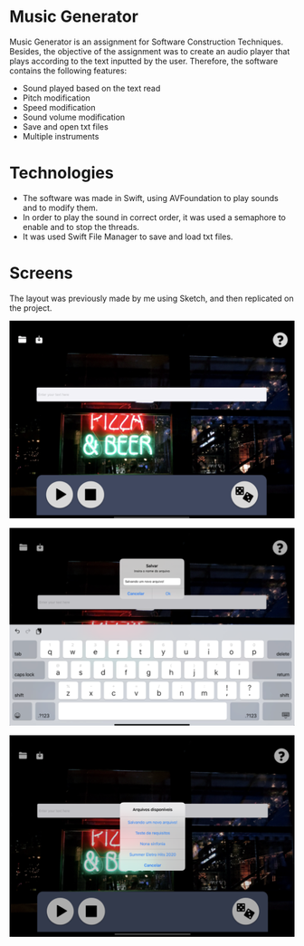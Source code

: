 # Music Generator

Music Generator is an assignment for Software Construction Techniques. Besides, the objective of the assignment was to create an audio player that plays according to the text inputted by the user. Therefore, the software contains the following features:

* Sound played based on the text read
* Pitch modification
* Speed modification
* Sound volume modification
* Save and open txt files
* Multiple instruments

# Technologies

* The software was made in Swift, using AVFoundation to play sounds and to modify them.
* In order to play the sound in correct order, it was used a semaphore to enable and to stop the threads. 
* It was used Swift File Manager to save and load txt files. 

# Screens

The layout was previously made by me using Sketch, and then replicated on the project. 

![](print1.png)

![](print2.png)

![](print3.png)
